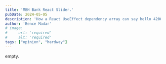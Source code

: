 ```yaml
---
title: 'MBH Bank React Slider.'
pubDate: 2024-05-05 
description: 'How a React UseEffect dependency array can say hello 42000 times in a minute.'
author: 'Bence Madar'
# image:
#     url: 'required'
#     alt: 'required'
tags: ["opinion", "hardway"]
---
```


empty.